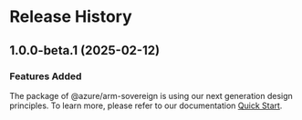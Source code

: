 # Release History
    
## 1.0.0-beta.1 (2025-02-12)

### Features Added

The package of @azure/arm-sovereign is using our next generation design principles. To learn more, please refer to our documentation [Quick Start](https://aka.ms/azsdk/js/mgmt/quickstart).
